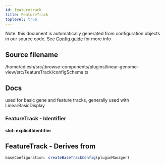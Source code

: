 ```yaml
---
id: featuretrack
title: FeatureTrack
toplevel: true
---
```


Note: this document is automatically generated from configuration objects in our
source code. See [Config guide](/docs/config_guide) for more info

## Source filename

/home/cdiesh/src/jbrowse-components/plugins/linear-genome-view/src/FeatureTrack/configSchema.ts

## Docs

used for basic gene and feature tracks, generally used with LinearBasicDisplay

### FeatureTrack - Identifier

#### slot: explicitIdentifier

## FeatureTrack - Derives from

```js
baseConfiguration: createBaseTrackConfig(pluginManager)
```
